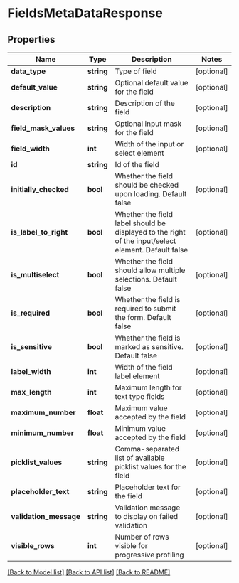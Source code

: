 # FieldsMetaDataResponse

## Properties

Name | Type | Description | Notes
------------ | ------------- | ------------- | -------------
**data_type** | **string** | Type of field | [optional]
**default_value** | **string** | Optional default value for the field | [optional]
**description** | **string** | Description of the field | [optional]
**field_mask_values** | **string** | Optional input mask for the field | [optional]
**field_width** | **int** | Width of the input or select element | [optional]
**id** | **string** | Id of the field |
**initially_checked** | **bool** | Whether the field should be checked upon loading.  Default false | [optional]
**is_label_to_right** | **bool** | Whether the field label should be displayed to the right of the input/select element. Default false | [optional]
**is_multiselect** | **bool** | Whether the field should allow multiple selections. Default false | [optional]
**is_required** | **bool** | Whether the field is required to submit the form.  Default false | [optional]
**is_sensitive** | **bool** | Whether the field is marked as sensitive.  Default false | [optional]
**label_width** | **int** | Width of the field label element | [optional]
**max_length** | **int** | Maximum length for text type fields | [optional]
**maximum_number** | **float** | Maximum value accepted by the field | [optional]
**minimum_number** | **float** | Minimum value accepted by the field | [optional]
**picklist_values** | **string** | Comma-separated list of available picklist values for the field | [optional]
**placeholder_text** | **string** | Placeholder text for the field | [optional]
**validation_message** | **string** | Validation message to display on failed validation | [optional]
**visible_rows** | **int** | Number of rows visible for progressive profiling | [optional]

[[Back to Model list]](../../README.md#models) [[Back to API list]](../../README.md#endpoints) [[Back to README]](../../README.md)
